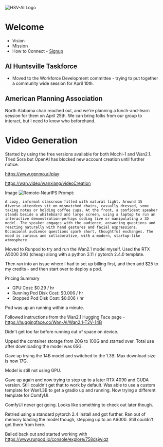 ![HSV-AI Logo](https://hsv.ai/wp-content/uploads/2022/03/logo_v11_2022.png)


# Welcome

- Vision
- Mission
- How to Connect - [Signup](https://hsv.ai/subscribe)

## AI Huntsville Taskforce

- Moved to the Workforce Development committee - trying to put together a community wide session for April 10th.

## American Planning Association

North Alabama chair reached out, and we're planning a lunch-and-learn session for them on April 25th. We can bring folks from our group to interact, but I need to know who beforehand.

# Video Generation

Started by using the free versions available for both Mochi-1 and Wan2.1. Tried Sora but OpenAI has blocked new account creation until further notice.

https://www.genmo.ai/play

https://wan.video/wanxiang/videoCreation

Image ![Remote-NeurIPS](https://hsv.ai/wp-content/uploads/2023/01/neurips-meetup-1024x576.jpg)
Prompt:
```
A cozy, informal classroom filled with natural light. Around 15 diverse attendees sit on mismatched chairs, casually dressed, some taking notes or holding coffee cups. At the front, a confident speaker stands beside a whiteboard and large screen, using a laptop to run an interactive demonstration—perhaps coding live or manipulating a 3D model. The speaker engages with the audience, answering questions and reacting naturally with hand gestures and facial expressions. Occasional audience questions spark short, thoughtful exchanges. The mood is curious and collaborative, with a modern, startup-like atmosphere.
```

Moved to Runpod to try and run the Wan2.1 model myself. Used the RTX A5000 24G (cheap) along with a python 3.11 / pytorch 2.4.0 template.

Then ran into an issue where I had to set up billing first, and then add $25 to my credits - and then start over to deploy a pod.

Pricing Summary
- GPU Cost: $0.29 / hr
- Running Pod Disk Cost: $0.006 / hr
- Stopped Pod Disk Cost: $0.006 / hr

Pod was up an running within a minute.

Followed instructions from the Wan2.1 Hugging Face page - https://huggingface.co/Wan-AI/Wan2.1-T2V-14B

Didn't get too far before running out of space on device.

Upped the container storage from 20G to 100G and started over. Total use after downloading the model was 65G.

Gave up trying the 14B model and switched to the 1.3B. Max download size is now 17G.

Model is still not using GPU.

Gave up again and now trying to step up to a later RTX 4090 and CUDA version. Still couldn't get that to work by default. Was able to use a custom template for Wan1.3B to get a gradio up and running. Now trying a different template for ComfyUI.

ComfyUI never got going. Looks like something to check out later though.

Retried using a standard pytorch 2.4 install and got further. Ran out of memory loading the model though, stepping up to an A6000. Still couldn't get there from here.

Bailed back out and started working with https://www.runpod.io/console/explore/758dsjwiqz